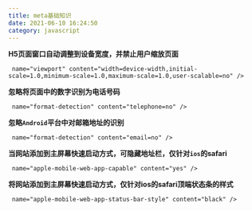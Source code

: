 ```yaml
---
title: meta基础知识
date: 2021-06-10 16:24:50
category: javascript
---
```

**H5页面窗口自动调整到设备宽度，并禁止用户缩放页面**

```
 name="viewport" content="width=device-width,initial-scale=1.0,minimum-scale=1.0,maximum-scale=1.0,user-scalable=no" />
```

**忽略将页面中的数字识别为电话号码**

```
 name="format-detection" content="telephone=no" />
```

**忽略`Android`平台中对邮箱地址的识别**

```
 name="format-detection" content="email=no" />
```

**当网站添加到主屏幕快速启动方式，可隐藏地址栏，仅针对`ios`的safari**

```
 name="apple-mobile-web-app-capable" content="yes" />
```

**将网站添加到主屏幕快速启动方式，仅针对ios的safari顶端状态条的样式**

```
 name="apple-mobile-web-app-status-bar-style" content="black" />
```

